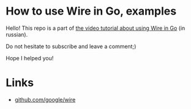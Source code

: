 # How to use Wire in Go, examples
Hello! This repo is a part of [the video tutorial about using Wire in Go](https://youtu.be/bSt2R4hQla4) (in russian).

Do not hesitate to subscribe and leave a comment;)

Hope I helped you! 

# Links
- [github.com/google/wire](https://github.com/google/wire)